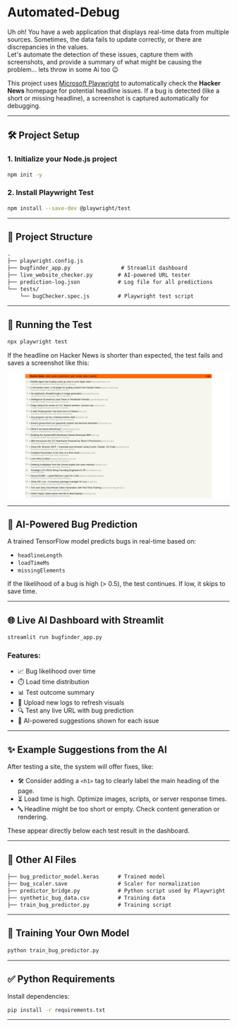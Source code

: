
# Automated-Debug

Uh oh! You have a web application that displays real-time data from multiple sources. Sometimes, the data fails to update correctly, or there are discrepancies in the values.  
Let's automate the detection of these issues, capture them with screenshots, and provide a summary of what might be causing the problem... lets throw in some Ai too 😉

This project uses [Microsoft Playwright](https://playwright.dev/) to automatically check the **Hacker News** homepage for potential headline issues. If a bug is detected (like a short or missing headline), a screenshot is captured automatically for debugging.

---

## 🛠️ Project Setup

### 1. Initialize your Node.js project
```bash
npm init -y
```

### 2. Install Playwright Test
```bash
npm install --save-dev @playwright/test
```

---

## 📂 Project Structure

```
.
├── playwright.config.js
├── bugfinder_app.py                # Streamlit dashboard
├── live_website_checker.py        # AI-powered URL tester
├── prediction-log.json            # Log file for all predictions
└── tests/
    └── bugChecker.spec.js         # Playwright test script
```

---

## 🚀 Running the Test

```bash
npx playwright test
```

If the headline on Hacker News is shorter than expected, the test fails and saves a screenshot like this:

![Bug Screenshot Example](./error-screenshot.png)

---

## 🤖 AI-Powered Bug Prediction

A trained TensorFlow model predicts bugs in real-time based on:
- `headlineLength`
- `loadTimeMs`
- `missingElements`

If the likelihood of a bug is high (> 0.5), the test continues. If low, it skips to save time.

---

## 🌐 Live AI Dashboard with Streamlit

```bash
streamlit run bugfinder_app.py
```

### Features:
- 📈 Bug likelihood over time
- ⏱️ Load time distribution
- 📊 Test outcome summary
- 📂 Upload new logs to refresh visuals
- 🔍 Test any live URL with bug prediction
- 🧠 AI-powered suggestions shown for each issue

---

## ✨ Example Suggestions from the AI

After testing a site, the system will offer fixes, like:

- 🛠️ Consider adding a `<h1>` tag to clearly label the main heading of the page.
- ⏳ Load time is high. Optimize images, scripts, or server response times.
- 🔤 Headline might be too short or empty. Check content generation or rendering.

These appear directly below each test result in the dashboard.

---

## 📁 Other AI Files

```
├── bug_predictor_model.keras      # Trained model
├── bug_scaler.save                # Scaler for normalization
├── predictor_bridge.py            # Python script used by Playwright
├── synthetic_bug_data.csv         # Training data
├── train_bug_predictor.py         # Training script
```

---

## 🔁 Training Your Own Model

```bash
python train_bug_predictor.py
```

---

## ✅ Python Requirements

Install dependencies:

```bash
pip install -r requirements.txt
```

---